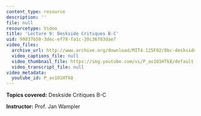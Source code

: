 ```yaml
---
content_type: resource
description: ''
file: null
resourcetype: Video
title: 'Lecture 9: Deskside Critiques B-C'
uid: 99837b50-3dec-ef78-fa1c-20c36f03dae7
video_files:
  archive_url: http://www.archive.org/download/MIT4.125F02/8bc-desksidecritiques-220k.mp4
  video_captions_file: null
  video_thumbnail_file: https://img.youtube.com/vi/P_av1O1HTk8/default.jpg
  video_transcript_file: null
video_metadata:
  youtube_id: P_av1O1HTk8
---
```


**Topics covered:** Deskside Critiques B-C

**Instructor:** Prof. Jan Wampler